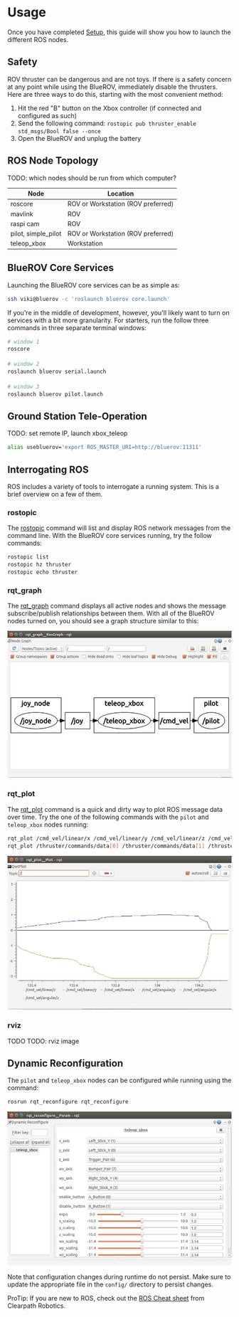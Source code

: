 # Usage

Once you have completed [Setup](Setup.md), this guide will show you how to launch the different ROS nodes.

## Safety

ROV thruster can be dangerous and are not toys. If there is a safety concern at any point while using the BlueROV, immediately disable the thrusters. Here are three ways to do this, starting with the most convenient method:

1. Hit the red "B" button on the Xbox controller (if connected and configured as such)
1. Send the following command: `rostopic pub thruster_enable std_msgs/Bool false --once`
1. Open the BlueROV and unplug the battery

## ROS Node Topology

TODO: which nodes should be run from which computer?

Node | Location
--- | ---
roscore | ROV or Workstation (ROV preferred)
mavlink | ROV
raspi cam | ROV
pilot, simple_pilot | ROV or Workstation (ROV preferred)
teleop_xbox | Workstation

## BlueROV Core Services

Launching the BlueROV core services can be as simple as:

```bash
ssh viki@bluerov -c 'roslaunch bluerov core.launch'
```

If you're in the middle of development, however, you'll likely want to turn on services with a bit more granularity. For starters, run the follow three commands in three separate terminal windows:

```bash
# window 1
roscore

# window 2
roslaunch bluerov serial.launch

# window 3
roslaunch bluerov pilot.launch
```

## Ground Station Tele-Operation

TODO: set remote IP, launch xbox_teleop

```bash
alias usebluerov='export ROS_MASTER_URI=http://bluerov:11311'
```

## Interrogating ROS

ROS includes a variety of tools to interrogate a running system. This is a brief overview on a few of them.

### rostopic

The [rostopic](http://wiki.ros.org/rostopic?distro=indigo) command will list and display ROS network messages from the command line. With the BlueROV core services running, try the follow commands:

```bash
rostopic list
rostopic hz thruster
rostopic echo thruster
```

### rqt_graph

The [rqt_graph](http://wiki.ros.org/rqt_graph?distro=indigo) command displays all active nodes and shows the message subscribe/publish relationships between them. With all of the BlueROV nodes turned on, you should see a graph structure similar to this:

![rqt_graph](bluerov-rqt-graph.jpg)

### rqt_plot

The [rqt_plot](http://wiki.ros.org/rqt_plot) command is a quick and dirty way to plot ROS message data over time. Try the one of the following commands with the `pilot` and `teleop_xbox` nodes running:

```bash
rqt_plot /cmd_vel/linear/x /cmd_vel/linear/y /cmd_vel/linear/z /cmd_vel/angular/x /cmd_vel/angular/y /cmd_vel/angular/z
rqt_plot /thruster/commands/data[0] /thruster/commands/data[1] /thruster/commands/data[2] /thruster/commands/data[3] /thruster/commands/data[4] /thruster/commands/data[5]
```

![rqt_plot](bluerov-rqt-plot.jpg)

### rviz

TODO
TODO: rviz image

## Dynamic Reconfiguration

The `pilot` and `teleop_xbox` nodes can be configured while running using the command:

```bash
rosrun rqt_reconfigure rqt_reconfigure
```

![rqt_reconfigure](bluerov-rqt-reconfigure.jpg)

Note that configuration changes during runtime do not persist. Make sure to update the appropriate file in the `config/` directory to persist changes.






ProTip: If you are new to ROS, check out the [ROS Cheat sheet](http://www.clearpathrobotics.com/wp-content/uploads/2014/01/ROS-Cheat-Sheet-v1.01.pdf) from Clearpath Robotics.